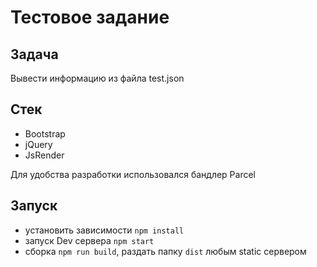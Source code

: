 # Тестовое задание

## Задача

Вывести информацию из файла test.json

## Стек

- Bootstrap
- jQuery
- JsRender

Для удобства разработки использовался бандлер Parcel

## Запуск

- установить зависимости `npm install`
- запуск Dev сервера `npm start`
- сборка `npm run build`, раздать папку `dist` любым static сервером
